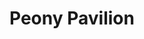 --- 
title: "Peony Pavilion"
publishdate: "2019-1-26T16:48:46+02:00"
src: "https://365manga.net/manga/peony-pavilion"
image: "https://data.365manga.net/images/thumbnails/30735-peony-pavilion.jpg"
description: " A series of oneshot illustrations of famous Chinese folk tales."
---